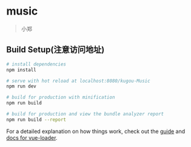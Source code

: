 # music

> 小郑

## Build Setup(注意访问地址)

``` bash
# install dependencies
npm install

# serve with hot reload at localhost:8080/kugou-Music
npm run dev

# build for production with minification
npm run build

# build for production and view the bundle analyzer report
npm run build --report
```

For a detailed explanation on how things work, check out the [guide](http://vuejs-templates.github.io/webpack/) and [docs for vue-loader](http://vuejs.github.io/vue-loader).
